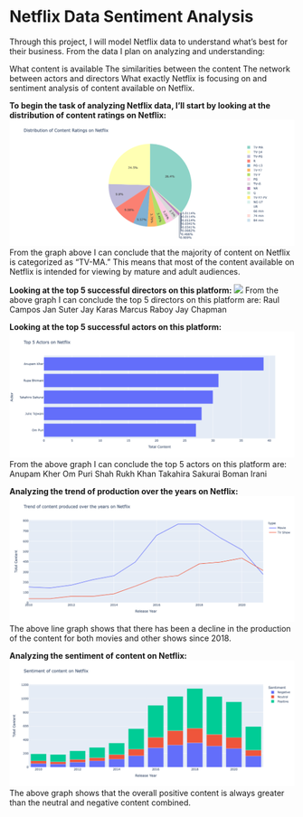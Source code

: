 # Netflix Data Sentiment Analysis

Through this project, I will model Netflix data to understand what’s best for their business. From the data I plan on analyzing and understanding:

<il>What content is available</il>
<il>The similarities between the content</il>
<il>The network between actors and directors</il>
<il>What exactly Netflix is focusing on and sentiment analysis of content available on Netflix.</il>

<b>To begin the task of analyzing Netflix data, I’ll start by looking at the distribution of content ratings on Netflix:</b>
<img src="Files/distribution of content.png">
From the graph above I can conclude that the majority of content on Netflix is categorized as “TV-MA.” This means that most of the content available on Netflix is intended for viewing by mature and adult audiences.

<b>Looking at the top 5 successful directors on this platform:</b>
<img src="Files/top 5 successful directors on this platform.png">
From the above graph I can conclude the top 5 directors on this platform are:
<il>Raul Campos</il>
<il>Jan Suter</il>
<il>Jay Karas</il>
<il>Marcus Raboy</il>
<il>Jay Chapman</il>

<b>Looking at the top 5 successful actors on this platform:</b>
<img src="Files/top 5 successful actors on this platform.png">
From the above graph I can conclude the top 5 actors on this platform are:
<il>Anupam Kher</il>
<il>Om Puri</il>
<il>Shah Rukh Khan</il>
<il>Takahira Sakurai</il>
<il>Boman Irani</il>

<b>Analyzing the trend of production over the years on Netflix:</b>
<img src="Files/the trend of production over the years on Netflix.png">
The above line graph shows that there has been a decline in the production of the content for both movies and other shows since 2018.

<b>Analyzing the sentiment of content on Netflix:</b>
<img src="Files/sentiment of content on Netflix.png">
The above graph shows that the overall positive content is always greater than the neutral and negative content combined.
